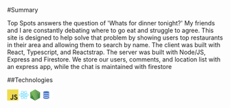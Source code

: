 #Summary

Top Spots answers the question of 'Whats for dinner tonight?' My friends and I are constantly debating where to go eat and struggle to agree. This site is designed to help solve that
problem by showing users top restaurants in their area and allowing them to search by name. The client was built with React, Typescript, and Reactstrap. The server
was built with Node/JS, Express and Firestore. We store our users, comments, and location list with an express app, while the chat is maintained with firestore


##Technologies

<img align="left" alt="JavaScript" width="26px" src="https://raw.githubusercontent.com/github/explore/80688e429a7d4ef2fca1e82350fe8e3517d3494d/topics/javascript/javascript.png" />
<img align="left" alt="React" width="26px" src="https://raw.githubusercontent.com/github/explore/80688e429a7d4ef2fca1e82350fe8e3517d3494d/topics/react/react.png" />
<img align="left" alt="Node.js" width="26px" src="https://raw.githubusercontent.com/github/explore/80688e429a7d4ef2fca1e82350fe8e3517d3494d/topics/nodejs/nodejs.png" />
<img align="left" alt="SQL" width="26px" src="https://raw.githubusercontent.com/github/explore/80688e429a7d4ef2fca1e82350fe8e3517d3494d/topics/sql/sql.png" />





